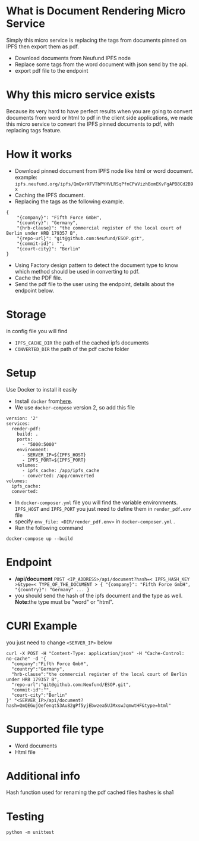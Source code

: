 # What is Document Rendering Micro Service
Simply this micro service is replacing the tags from documents pinned on IPFS then export them as pdf.
- Download documents from Neufund IPFS node
- Replace some tags from the word document with json send by the api.
- export pdf file to the endpoint

# Why this micro service exists
Because its very hard to have perfect results when you are going to convert documents from word or html 
to pdf in the client side applications, we made this micro service to convert the 
IPFS pinned documents to pdf, with replacing tags feature.

# How it works
- Download pinned document from IPFS node like html or word document.<br/>
example: `ipfs.neufund.org/ipfs/QmQvrXFVTbPYHVLRSqPfnCPaVizhBomEKvFgAPB8Cd2B9x`
- Caching the IPFS document.
- Replacing the tags as the following example.
 
```
{
    "{company}": "Fifth Force GmbH",
    "{country}": "Germany",
    "{hrb-clause}": "the commercial register of the local court of Berlin under HRB 179357 B",
    "{repo-url}": "git@github.com:Neufund/ESOP.git",
    "{commit-id}": "",
    "{court-city}": "Berlin"
}
```

- Using Factory design pattern to detect the document type to know which method should be used in converting 
to pdf.
- Cache the PDF file.
- Send the pdf file to the user using the endpoint, details about the endpoint below.
# Storage
in config file you will find 
- `IPFS_CACHE_DIR` the path of the cached ipfs documents
- `CONVERTED_DIR` the path of the pdf cache folder

# Setup
Use Docker to install it easily <br/>
- Install `docker` from<a href="https://docs.docker.com/engine/installation/">here</a>.
- We use `docker-compose` version 2, so add this file 
```
version: '2'
services:
  render-pdf:
    build: .
    ports:
      - "5000:5000"
    environment:
      - SERVER_IP=${IPFS_HOST}
      - IPFS_PORT=${IPFS_PORT}
    volumes:
      - ipfs_cache: /app/ipfs_cache
      - converted: /app/converted
volumes:
  ipfs_cache:
  converted:
```

- In `docker-composer.yml` file you will find the variable environments.
 `IPFS_HOST` and `IPFS_PORT` you just need to define them in `render_pdf.env` file
- specify `env_file: <DIR/render_pdf.env>` in `docker-composer.yml` .
- Run the following command

```
docker-compose up --build
```

# Endpoint
- <b>/api/document</b>
`POST <IP_ADDRESS>/api/document?hash=< IPFS_HASH_KEY >&type=< TYPE_OF_THE_DOCUMENT > {
    "{company}": "Fifth Force GmbH",
    "{country}": "Germany"
    ...
}`
- you should send the hash of the ipfs document and the type as well.<br/>
<b>Note:</b>the type must be "word" or "html".

# CURl Example
you just need to change `<SERVER_IP>` below
```
curl -X POST -H "Content-Type: application/json" -H "Cache-Control: no-cache" -d '{
  "company":"Fifth Force GmbH",
  "country":"Germany",
  "hrb-clause":"the commercial register of the local court of Berlin under HRB 179357 B",
  "repo-url":"git@github.com:Neufund/ESOP.git",
  "commit-id":"",
  "court-city":"Berlin"
}' "<SERVER_IP>/api/document?hash=QmQEGujQefenqt53Au82gPf5yjEbwzea5UJMxswJqmwtHF&type=html"
```

# Supported file type
- Word documents
- Html file

# Additional info
Hash function used for renaming the pdf cached files hashes is sha1

# Testing
`python -m unittest`

